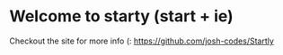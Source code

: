 # Welcome to starty (start + ie)
Checkout the site for more info (:
https://github.com/josh-codes/Startly